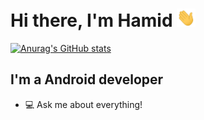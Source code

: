 # Hi there, I'm Hamid <img width="30px" src="https://github.com/SatYu26/SatYu26/raw/master/Assets/Hi.gif" />

[![Anurag's GitHub stats](https://github-readme-stats.vercel.app/api?username=hamid97m)](https://github.com/anuraghazra/github-readme-stats)



## I'm a Android developer
- 💻 Ask me about everything!


